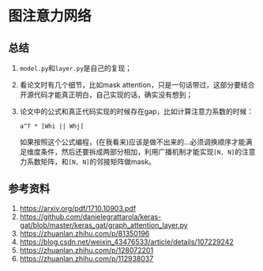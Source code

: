 # 图注意力网络

## 总结

1. `model.py`和`layer.py`是自己的复现；

2. 看论文时有几个细节，比如mask attention，只是一句话带过，这部分要结合开源代码才能真正明白，自己实现的话，确实没有想到；

3. 论文中的公式和真正代码实现的时候存在gap，比如计算注意力系数的时候：

   `a^T * [Whi || Whj]`

   如果按照这个公式编程，(在我看来)应该是做不出来的...必须调换顺序才能满足维度条件，然后还要拆成两部分相加，利用广播机制才能实现`[N, N]`的注意力系数矩阵，和`[N, N]`的邻接矩阵做mask。

## 参考资料

1. https://arxiv.org/pdf/1710.10903.pdf
2. https://github.com/danielegrattarola/keras-gat/blob/master/keras_gat/graph_attention_layer.py
3. https://zhuanlan.zhihu.com/p/81350196
4. https://blog.csdn.net/weixin_43476533/article/details/107229242
5. https://zhuanlan.zhihu.com/p/128072201
6. https://zhuanlan.zhihu.com/p/112938037
